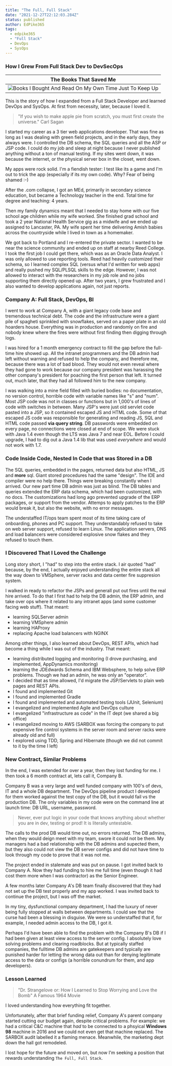 ```yaml
---
title: "The Full, Full Stack"
date: "2021-12-27T22:12:03.284Z"
status: published
author: EdPike365
tags:
  - edpike365
  - "Full Stack"
  - DevOps
  - SysOps
---
```


### How I Grew From Full Stack Dev to DevSecOps

|                          The Books That Saved Me                          |
| :-----------------------------------------------------------------------: |
| ![Books I Bought And Read On My Own Time Just To Keep Up](/Mah_Books.jpg) |

This is the story of how I expanded from a Full Stack Developer and learned DevOps and SysOps. At first from necessity, later, because I loved it.

> "If you wish to make apple pie from scratch, you must first create the universe." Carl Sagan

I started my career as a 3 tier web applications developer. That was fine as long as I was dealing with green field projects, and in the early days, they always were. I controlled the DB schema, the SQL queries and all the ASP or JSP code. I could do my job and sleep at night because I never published anything without a ton of manual testing. If my sites went down, it was because the internet, or the physical server box in the closet, went down.

My apps were rock solid. I'm a fiendish tester: I test like its a game and I'm out to trick the app (especially if its my own code). Why? Fear of being shamed :-)

After the .com collapse, I got an MEd, primarily in secondary science education, but became a Technology teacher in the end. Total time for degree and teaching: 4 years.

Then my family dynamics meant that I needed to stay home with our five school age children while my wife worked. She finished grad school and took a 2 year National Health Service gig as a midwife and we ended up assigned to Lancaster, PA. My wife spent her time delivering Amish babies across the countryside while I lived in town as a homemaker.

We got back to Portland and I re-entered the private sector. I wanted to be near the science community and ended up on staff at nearby Reed College. I took the first job I could get there, which was as an Oracle Data Analyst. I was only allowed to use reporting tools. Reed had heavily customized their schema, so I learned complex SQL (versus what I'd written for web apps) and really pushed my SQL/PLSQL skills to the edge. However, I was not allowed to interact with the researchers in my job role and no jobs supporting them directly opened up. After two years, I grew frustrated and I also wanted to develop applications again, not just reports.

### Company A: Full Stack, DevOps, BI

I went to work at Company A, with a giant legacy code base and tremendous technical debt. The code and the infrastructure were a giant pile of spagheti sprinkled with snowflakes, served on a paper plate in an old hoarders house. Everything was in production and randomly on fire and nobody knew where the fires were without first finding then digging through logs.

I was hired for a 1 month emergency contract to fill the gap before the full-time hire showed up. All the intranet programmers and the DB admin had left without warning and refused to help the company, and therefore me, because there was a lot of bad blood. They would not even reveal where they had gone to work because our company president was harassing the other company's president for poaching the first person that left. It turned out, much later, that they had all followed him to the new company.

I was walking into a mine field filled with buried bodies: no documentation, no version control, horrible code with variable names like "s" and "num". Most JSP code was not in classes or functions but in 1,000's of lines of code with switches in between. Many JSP's were just old servlet code pasted into a JSP, so it contained escaped JS and HTML code. Some of that escaped JS code was responsible for generating and reading JS, SQL and HTML code passed **via query string**. DB passwords were embedded on every page, no connections were closed at end of scope. We were stuck with Java 1.4 even though the LTS was Java 7 and near EOL. Before I could upgrade, I had to dig out a Java 1.4 lib that was used _everywhere_ and would not work with 1.7.

### Code Inside Code, Nested In Code that was Stored in a DB

The SQL queries, embedded in the pages, returned data but also HTML, JS and **more** sql. Giant stored procedures had the same "design". The IDE and compiler were no help there. Things were breaking constantly when I arrived. Our new part time DB admin was just as blind. The DB tables and queries extended the ERP data schema, which had been customized, with no docs. The customizations had long ago prevented upgrade of the ERP packages, or support from the vendor. Attemps to apply patches to the ERP would break it, but also the website, with no error messages.

The understaffed IT/ops team spent most of its time taking care of onboarding, phones and PC support. They understandably refused to take on web server support, refused to learn Linux. The application servers, DNS and load balancers were considered explosive snow flakes and they refused to touch them.

### I Discovered That I Loved the Challenge

Long story short, I "had" to step into the entire stack. I air quoted "had" because, by the end, I actually enjoyed understanding the entire stack all the way down to VMSphere, server racks and data center fire suppresion system.

I walked in ready to refactor the JSPs and generall put out fires until the real hire arrived. To do that I first had to help the DB admin, the ERP admin, and take over ops where it related to any intranet apps (and some customer facing web stuff). That meant:

- learning SQLServer admin
- learning VMSphere admin
- learning HAProxy
- replacing Apache load balancers with NGINX

Among other things, I also learned about DevOps, REST APIs, which had become a thing while I was out of the industry. That meant:

- learning distributed logging and monitoring (I drove purchasing, and implemented, AppDynamics monitoring)
- learning the JDEdwards Schema and IBM Websphere, to help solve ERP problems. Though we had an admin, he was only an "operator".
- I decided that as time allowed, I'd migrate the JSP/Servlets to plain web pages and REST APIs.
- I found and implemented Git
- I found and implemented Gradle
- I found and implemented and automated testing tools (JUnit, Selenium)
- I evangelized and implemented Agile and DevOps culture
- I evangelized "infrastructure as code" in the IT dept (we shared a big office)
- I evangelized moving to AWS (SARBOX was forcing the company to put expensive fire control systems in the server room and server racks were already old and full)
- I explored using TDD, Spring and Hibernate (though we did not commit to it by the time I left)

### New Contract, Similar Problems

In the end, I was extended for over a year, then they lost funding for me. I then took a 6 month contract at, lets call it, Company B.

Company B was a very large and well funded company with 100's of devs, IT and a whole DB department. The DevOps pipeline product I developed for them worked against the test copy of the DB, but it would fail vs the production DB. The only variables in my code were on the command line at launch time: DB URL, username, password.

> Never, ever put logic in your code that knows anything about whether you are in dev, testing or prod! It is literally untestable.

The calls to the prod DB would time out, no errors returned. The DB admins, when they would deign meet with my team, swore it could not be them. My managers had a bad relationship with the DB admins and supected them, but they also could not view the DB server configs and did not have time to look through my code to prove that it was not me.

The project ended in stalemate and was put on pause. I got invited back to Company A. Now they had funding to hire me full time (even though it had cost them more when I was contractor) as the Senior Engineer.

A few months later Company A's DB team finally discovered that they had not set up the DB test properly and my app worked. I was invited back to continue the project, but I was off the market.

In my tiny, dysfunctional company department, I had the luxury of never being fully stopped at walls between departments. I could see that the curse had been a blessing in disguise. We were so understaffed that if, for example, I needed admin access to the DB, I got it.

Perhaps I'd have been able to find the problem with the Company B's DB if I had been given at least view access to the server config. I absolutely love solving problems and clearing roadblocks. But at typically staffed companies, the fulltime DB admins are gatekeepers and typically are punished harder for letting the wrong data out than for denying legitimate access to the data or configs (a horrible conundrum for them, and app developers).

### Lesson Learned

> "Dr. Strangelove or: How I Learned to Stop Worrying and Love the Bomb" A Famous 1964 Movie

I loved understanding how everything fit together.

Unfortunately, after that brief funding relief, Company A's parent company started cutting our budget again, despite critical problems. For example: we had a critical C&C machine that _had_ to be connected to a phsyical **Windows 98** machine in 2016 and we could not even get that machine replaced. The SARBOX audit labelled it a flaming menace. Meanwhile, the marketing dept down the hall got remodeled.

I lost hope for the future and moved on, but now I'm seeking a position that rewards understanding `The Full, Full Stack`.
